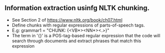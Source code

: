 ## Information extraction usinfg NLTK chunking. 

- See Section 2 of https://www.nltk.org/book/ch07.html
- Define chunks with regular expressions of parts-of-speech tags. 
- E.g: grammar1 = "CHUNK: {<RB><VB*><NN*><.*>*}" 
- The term in '{}' is a POS-tag-based regular expression that the code will search through documents and extract phrases that match this expression
